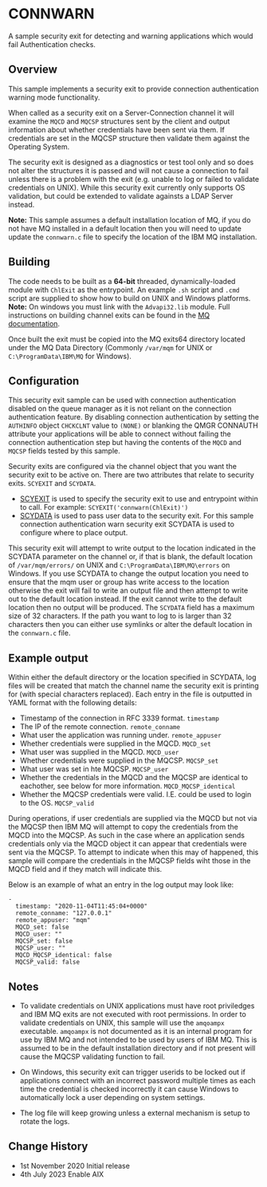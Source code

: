 # CONNWARN
A sample security exit for detecting and warning applications which would fail Authentication checks.

## Overview
This sample implements a security exit to provide connection authentication warning mode functionality. 

When called as a security exit on a Server-Connection channel it will examine the `MQCD` and `MQCSP` structures sent by the client and output information about whether credentials have been sent via them. If credentials are set in the MQCSP structure then validate them against the Operating System.

The security exit is designed as a diagnostics or test tool only and so does not alter the structures it is passed and will not cause a connection to fail unless there is a problem with the exit (e.g. unable to log or failed to validate credentials on UNIX). While this security exit currently only supports OS validation, but could be extended to validate againsts a LDAP Server instead.

**Note:** This sample assumes a default installation location of MQ, if you do not have MQ installed in a default location then you will need to update update the `connwarn.c` file to specify the location of the IBM MQ installation.

## Building
The code needs to be built as a **64-bit** threaded, dynamically-loaded module with `ChlExit` as the entrypoint. An example `.sh` script and `.cmd` script are supplied to show how to build on UNIX and Windows platforms. **Note:** On windows you must link with the `Advapi32.lib` module. 
Full instructions on building channel exits can be found in the [MQ documentation](https://www.ibm.com/support/knowledgecenter/SSFKSJ_latest/com.ibm.mq.dev.doc/q028160_.htm). 

Once built the exit must be copied into the MQ exits64 directory located under the MQ Data Directory (Commonly `/var/mqm` for UNIX or `C:\ProgramData\IBM\MQ` for Windows).

## Configuration
This security exit sample can be used with connection authentication disabled on the queue manager as it is not reliant on the connection authentication feature. By disabling connection authentication by setting the `AUTHINFO` object `CHCKCLNT` value to `(NONE)` or blanking the QMGR CONNAUTH attribute your applications will be able to connect without failing the connection authentication step but having the contents of the `MQCD` and `MQCSP` fields tested by this sample.

Security exits are configured via the channel object that you want the security exit to be active on. There are two attributes that relate to security exits. `SCYEXIT` and `SCYDATA`. 
* [SCYEXIT](https://www.ibm.com/support/knowledgecenter/SSFKSJ_latest/com.ibm.mq.ref.con.doc/q082160_.htm) is used to specify the security exit to use and entrypoint within to call. For example: `SCYEXIT('connwarn(ChlExit)')`
* [SCYDATA](https://www.ibm.com/support/knowledgecenter/SSFKSJ_latest/com.ibm.mq.ref.con.doc/q082170_.htm) is used to pass user data to the security exit. For this sample connection authentication warn security exit SCYDATA is used to configure where to place output.

This security exit will attempt to write output to the location indicated in the SCYDATA parameter on the channel or, if that is blank, the default location of `/var/mqm/errors/` on UNIX and `C:\ProgramData\IBM\MQ\errors` on Windows. If you use SCYDATA to change the output location you need to ensure that the mqm user or group has write access to the location otherwise the exit will fail to write an output file and then attempt to write out to the default location instead. If the exit cannot write to the default location then no output will be produced.
The `SCYDATA` field has a maximum size of 32 characters. If the path you want to log to is larger than 32 characters then you can either use symlinks or alter the default location in the `connwarn.c` file.

## Example output
Within either the default directory or the location specified in SCYDATA, log files will be created that match the channel name the security exit is printing for (with special characters replaced). Each entry in the file is outputted in YAML format with the following details:

* Timestamp of the connection in RFC 3339 format. `timestamp`
* The IP of the remote connection. `remote_conname`
* What user the application was running under. `remote_appuser`
* Whether credentials were supplied in the MQCD. `MQCD_set`
* What user was supplied in the MQCD. `MQCD_user`
* Whether credentials were supplied in the MQCSP. `MQCSP_set`
* What user was set in hte MQCSP. `MQCSP_user`
* Whether the credentials in the MQCD and the MQCSP are identical to eachother, see below for more information. `MQCD_MQCSP_identical`
* Whether the MQCSP credentials were valid. I.E. could be used to login to the OS. `MQCSP_valid`

During operations, if user credentials are supplied via the MQCD but not via the MQCSP then IBM MQ will attempt to copy the credentials from the MQCD into the MQCSP. As such in the case where an application sends credentials only via the MQCD object it can appear that credentials were sent via the MQCSP. To attempt to indicate when this may of happened, this sample will compare the credentials in the MQCSP fields wiht those in the MQCD field and if they match will indicate this.

Below is an example of what an entry in the log output may look like:
```
-
  timestamp: "2020-11-04T11:45:04+0000"
  remote_conname: "127.0.0.1"
  remote_appuser: "mqm"
  MQCD_set: false
  MQCD_user: ""
  MQCSP_set: false
  MQCSP_user: ""
  MQCD_MQCSP_identical: false
  MQCSP_valid: false
```

## Notes
* To validate credentials on UNIX applications must have root priviledges and IBM MQ exits are not executed with root permissions. In order to validate credentials on UNIX, this sample will use the `amqoampx` executable. `amqoampx` is not documented as it is an internal program for use by IBM MQ and not intended to be used by users of IBM MQ. This is assumed to be in the default installation directory and if not present will cause the MQCSP validating function to fail.

* On Windows, this security exit can trigger userids to be locked out if applications connect with an incorrect password multiple times as each time the credential is checked incorrectly it can cause Windows to automatically lock a user depending on system settings. 

* The log file will keep growing unless a external mechanism is setup to rotate the logs.

## Change History
* 1st November 2020     Initial release
* 4th July     2023     Enable AIX     
